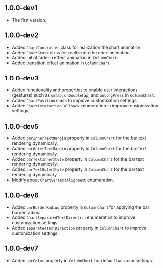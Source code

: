 ## 1.0.0-dev1
* The first varsion.

## 1.0.0-dev2
* Added `ChartController` class for realization the chart animation.
* Added `ChartState` class for realization the chart animation.
* Added initial fade-in effect animation in `ColumnChart`.
* Added transition effect animation in `ColumnChart`.

## 1.0.0-dev3
* Added functionality and properties to enable user interactions (gestures) such as `onTap`, `onDoubleTap`, and `onLongPress` in `ColumnChart`.
* Added `ChartPosition` class to improve customization settings.
* Added `ChartInteractionCallback` enumeration to improve customization settings.

## 1.0.0-dev5
* Added `barInnerTextMargin` property in `ColumnChart` for the bar text rendering dynamically.
* Added `barOuterTextMargin` property in `ColumnChart` for the bar text rendering dynamically.
* Added `barTextInnerStyle` property in `ColumnChart` for the bar text rendering dynamically.
* Added `barTextOuterStyle` property in `ColumnChart` for the bar text rendering dynamically.
* Modify about `ChartBarTextAlignment` enumeration.

## 1.0.0-dev6
* Added `barBorderRadius` property in `ColumnChart` for applying the bar border radius.
* Added `ChartSeparatedTextDirection` enumeration to improve customization settings.
* Added `separatedTextDirection` property in `ColumnChart` to improve customization settings.

## 1.0.0-dev7
* Added `barColor` property in `ColumnChart` for default bar color settings.